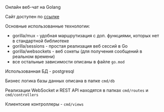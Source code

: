 Онлайн веб-чат на Golang

Сайт доступен по [ссылке](http://limitless-meadow-49696.herokuapp.com/)

Основные использованные технологии:
- gorilla/mux - удобная маршрутизация с доп. функциями, которых нет в стандартной библиотеке
- gorilla/sessions - простая реализация веб сессий в Go
- gorilla/websockets - веб сокеты (для получения сообщений в реальном времени)
- все остальные зависимости описаны в файле <code>go.mod</code>

Использованная БД - postgresql

Бизнес логика базы данных описана в папке <code>cmd/db</code>

Реализации WebSocket и REST API находятся в папках <code>cmd/routes</code> и <code>cmd/controllers</code>

Клиентские контроллеры - <code>cmd/views</code>



